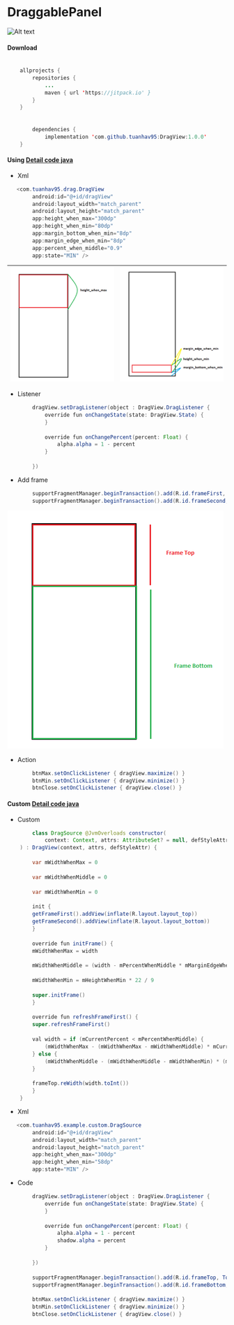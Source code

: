 # DraggablePanel

![Alt text](output/ezgif.com-video-to-gif.gif)

#### Download

```java

	allprojects {
		repositories {
			...
			maven { url 'https://jitpack.io' }
		}
	}
    
    
    	dependencies {
	        implementation 'com.github.tuanhav95:DragView:1.0.0'
	}
```

#### Using [Detail code java](https://github.com/tuanhav95/DragView/blob/master/example/src/main/java/com/tuanhav95/example/NormalActivity.kt)

* Xml

```java
   <com.tuanhav95.drag.DragView
        android:id="@+id/dragView"
        android:layout_width="match_parent"
        android:layout_height="match_parent"
        app:height_when_max="300dp"
        app:height_when_min="80dp"
        app:margin_bottom_when_min="8dp"
        app:margin_edge_when_min="8dp"
        app:percent_when_middle="0.9"
        app:state="MIN" />
```

![Alt text](output/height_when_max.png) | ![Alt text](output/height_when_min.png)
--- | --- 

* Listener

```java
        dragView.setDragListener(object : DragView.DragListener {
            override fun onChangeState(state: DragView.State) {
            }

            override fun onChangePercent(percent: Float) {
                alpha.alpha = 1 - percent
            }

        })
```

* Add frame

```java
        supportFragmentManager.beginTransaction().add(R.id.frameFirst, TopFragment()).commit() // add frame top
        supportFragmentManager.beginTransaction().add(R.id.frameSecond, BottomFragment()).commit() // add frame bottom
```

![Alt text](output/addFrame.png)

* Action

```java
        btnMax.setOnClickListener { dragView.maximize() }
        btnMin.setOnClickListener { dragView.minimize() }
        btnClose.setOnClickListener { dragView.close() }
```


#### Custom [Detail code java](https://github.com/tuanhav95/DragView/blob/master/example/src/main/java/com/tuanhav95/example/CustomActivity.kt)

* Custom
```java
        class DragSource @JvmOverloads constructor(
        	context: Context, attrs: AttributeSet? = null, defStyleAttr: Int = 0
	) : DragView(context, attrs, defStyleAttr) {

	    var mWidthWhenMax = 0

	    var mWidthWhenMiddle = 0

	    var mWidthWhenMin = 0

	    init {
		getFrameFirst().addView(inflate(R.layout.layout_top))
		getFrameSecond().addView(inflate(R.layout.layout_bottom))
	    }

	    override fun initFrame() {
		mWidthWhenMax = width

		mWidthWhenMiddle = (width - mPercentWhenMiddle * mMarginEdgeWhenMin).toInt()

		mWidthWhenMin = mHeightWhenMin * 22 / 9

		super.initFrame()
	    }

	    override fun refreshFrameFirst() {
		super.refreshFrameFirst()

		val width = if (mCurrentPercent < mPercentWhenMiddle) {
		    (mWidthWhenMax - (mWidthWhenMax - mWidthWhenMiddle) * mCurrentPercent)
		} else {
		    (mWidthWhenMiddle - (mWidthWhenMiddle - mWidthWhenMin) * (mCurrentPercent - mPercentWhenMiddle) / (1 - mPercentWhenMiddle))
		}

		frameTop.reWidth(width.toInt())
	    }
	}
```

* Xml
```java
   <com.tuanhav95.example.custom.DragSource
        android:id="@+id/dragView"
        android:layout_width="match_parent"
        android:layout_height="match_parent"
        app:height_when_max="300dp"
        app:height_when_min="58dp"
        app:state="MIN" />
```

* Code

```java
        dragView.setDragListener(object : DragView.DragListener {
            override fun onChangeState(state: DragView.State) {
            }

            override fun onChangePercent(percent: Float) {
                alpha.alpha = 1 - percent
                shadow.alpha = percent
            }

        })

        supportFragmentManager.beginTransaction().add(R.id.frameTop, TopFragment()).commit()
        supportFragmentManager.beginTransaction().add(R.id.frameBottom, BottomFragment()).commit()

        btnMax.setOnClickListener { dragView.maximize() }
        btnMin.setOnClickListener { dragView.minimize() }
        btnClose.setOnClickListener { dragView.close() }
```

